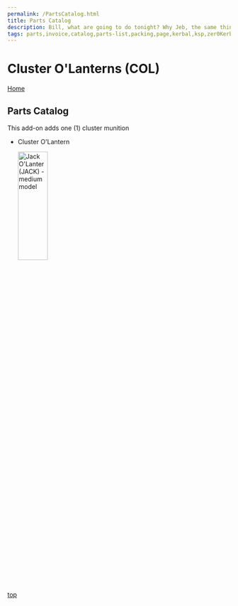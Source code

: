 ```yaml
---
permalink: /PartsCatalog.html
title: Parts Catalog
description: Bill, what are going to do tonight? Why Jeb, the same thing we do every night, Take over the world!
tags: parts,invoice,catalog,parts-list,packing,page,kerbal,ksp,zer0Kerbal,zedK
---
```


<!-- PartsCatalog.md v1.1.4.1
Cluster O'Lanterns (COL)
created: 01 Feb 2022
updated: 01 Oct 2022 -->

<script src="https://kit.fontawesome.com/0ea5493613.js" crossorigin="anonymous"></script>
<i class="fa-solid fa-explosion fa-beat-fade fa-3x" style="--fa-beat-fade-opacity: 0.1; --fa-beat-fade-scale: 1.25;color: #FF7E03" ></i>

# Cluster O'Lanterns (COL)

[Home](./index.md)

## Parts Catalog

This add-on adds one (1) cluster munition

* Cluster O'Lantern

  <img src="https://raw.githubusercontent.com/zer0Kerbal/JackOLantern/master/docs/%40thumbs/JackOLantern1_icon.png" alt="Jack O'Lanter (JACK) - medium model" width="37.5%" height="25%" />

[top](#parts-catalog)

<!-- this file CC BY-ND 4.0 by zer0Kerbal -->